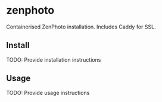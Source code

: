 zenphoto
============

Containerised ZenPhoto installation. Includes Caddy for SSL.

Install
-------

TODO: Provide installation instructions

Usage
-----

TODO: Provide usage instructions
